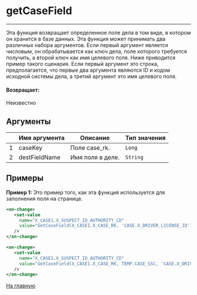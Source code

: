# getCaseField

---

Эта функция возвращает определенное поле дела в том виде, в котором он хранится в базе данных.
Эта функция может принимать два различных набора аргументов.
Если первый аргумент является числовым, он обрабатывается как ключ дела, поле которого требуется получить,
а второй ключ как имя целевого поля. Ниже приводится пример такого сценария.
Если первый аргумент это строка, предполагается, что первые два аргумента являются ID и кодом исходной системы дела,
а третий аргумент это имя целевого поля.

#### Возвращает:

Неизвестно

## Аргументы

|  | Имя аргумента | Описание | Тип значения |
| --- | --- | --- | --- |
| 1 | caseKey | Поле case_rk. | `Long` |
| 2 | destFieldName | Имя поля в деле. | `String` |

## Примеры

**Пример 1:** Это пример того, как эта функция используется для заполнения поля на странице.
```xml
<on-change>
   <set-value
     name="X_CASE1.X_SUSPECT_ID_AUTHORITY_CD"
     value="GetCaseField(X_CASE1.X_CASE_RK, 'CASE.X_DRIVER_LICENSE_ID')"
   />
</on-change>
```

```xml
<on-change>
   <set-value
     name="X_CASE1.X_SUSPECT_ID_AUTHORITY_CD"
     value="GetCaseField(X_CASE1.X_CASE_RK, TEMP.CASE_SSC, 'CASE.X_DRIVER_LICENSE_ID')"
   />
</on-change>
```



[На главную](./ecmfunctions/)